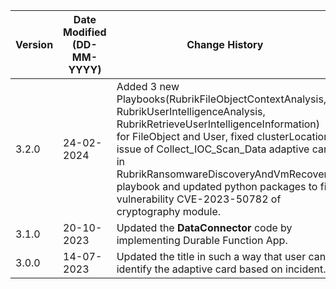 | **Version** | **Date Modified (DD-MM-YYYY)** | **Change History**                          |
|-------------|--------------------------------|---------------------------------------------|
| 3.2.0       | 24-02-2024                     | Added 3 new Playbooks(RubrikFileObjectContextAnalysis, RubrikUserIntelligenceAnalysis, RubrikRetrieveUserIntelligenceInformation) for FileObject and User, fixed clusterLocation issue of Collect_IOC_Scan_Data adaptive card in RubrikRansomwareDiscoveryAndVmRecovery playbook and updated python packages to fix vulnerability CVE-2023-50782 of cryptography module. |
| 3.1.0       | 20-10-2023                     | Updated the **DataConnector** code by implementing Durable Function App. |
| 3.0.0       | 14-07-2023                     | Updated the title in such a way that user can identify the adaptive card based on incident. |